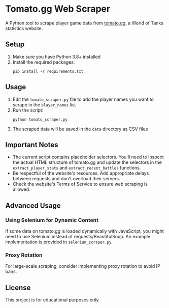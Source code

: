# Tomato.gg Web Scraper

A Python tool to scrape player game data from [tomato.gg](https://tomato.gg), a World of Tanks statistics website.

## Setup

1. Make sure you have Python 3.8+ installed
2. Install the required packages:
   ```
   pip install -r requirements.txt
   ```

## Usage

1. Edit the `tomato_scraper.py` file to add the player names you want to scrape in the `player_names` list
2. Run the script:
   ```
   python tomato_scraper.py
   ```
3. The scraped data will be saved in the `data` directory as CSV files

## Important Notes

- The current script contains placeholder selectors. You'll need to inspect the actual HTML structure of tomato.gg and update the selectors in the `extract_player_stats` and `extract_recent_battles` functions.
- Be respectful of the website's resources. Add appropriate delays between requests and don't overload their servers.
- Check the website's Terms of Service to ensure web scraping is allowed.

## Advanced Usage

### Using Selenium for Dynamic Content

If some data on tomato.gg is loaded dynamically with JavaScript, you might need to use Selenium instead of requests/BeautifulSoup. An example implementation is provided in `selenium_scraper.py`.

### Proxy Rotation

For large-scale scraping, consider implementing proxy rotation to avoid IP bans.

## License

This project is for educational purposes only. 